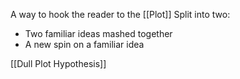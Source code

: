 A way to hook the reader to the [[Plot]]
Split into two:
- Two familiar ideas mashed together
- A new spin on a familiar idea

[[Dull Plot Hypothesis]]